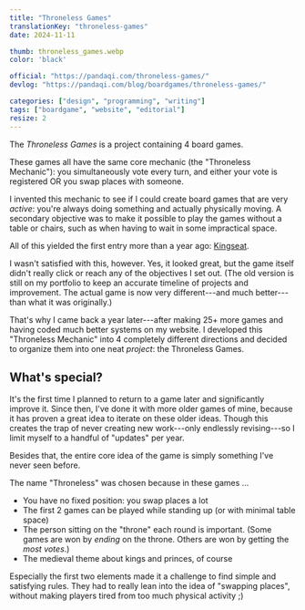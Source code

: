 ```yaml
---
title: "Throneless Games"
translationKey: "throneless-games"
date: 2024-11-11

thumb: throneless_games.webp
color: 'black'

official: "https://pandaqi.com/throneless-games/"
devlog: "https://pandaqi.com/blog/boardgames/throneless-games/"

categories: ["design", "programming", "writing"]
tags: ["boardgame", "website", "editorial"]
resize: 2
---
```


The _Throneless Games_ is a project containing 4 board games.

These games all have the same core mechanic (the "Throneless Mechanic"): you simultaneously vote every turn, and either your vote is registered OR you swap places with someone. 

I invented this mechanic to see if I could create board games that are very _active_: you're always doing something and actually physically moving. A secondary objective was to make it possible to play the games without a table or chairs, such as when having to wait in some impractical space.

All of this yielded the first entry more than a year ago: [Kingseat](/en/design/boardgame/kingseat/). 

I wasn't satisfied with this, however. Yes, it looked great, but the game itself didn't really click or reach any of the objectives I set out. (The old version is still on my portfolio to keep an accurate timeline of projects and improvement. The actual game is now very different---and much better---than what it was originally.)

That's why I came back a year later---after making 25+ more games and having coded much better systems on my website. I developed this "Throneless Mechanic" into 4 completely different directions and decided to organize them into one neat _project_: the Throneless Games.

## What's special?

It's the first time I planned to return to a game later and significantly improve it. Since then, I've done it with more older games of mine, because it has proven a great idea to iterate on these older ideas. Though this creates the trap of never creating new work---only endlessly revising---so I limit myself to a handful of "updates" per year.

Besides that, the entire core idea of the game is simply something I've never seen before.

The name "Throneless" was chosen because in these games ...

* You have no fixed position: you swap places a lot
* The first 2 games can be played while standing up (or with minimal table space)
* The person sitting on the "throne" each round is important. (Some games are won by _ending_ on the throne. Others are won by getting the _most votes_.)
* The medieval theme about kings and princes, of course

Especially the first two elements made it a challenge to find simple and satisfying rules. They had to really lean into the idea of "swapping places", without making players tired from too much physical activity ;)